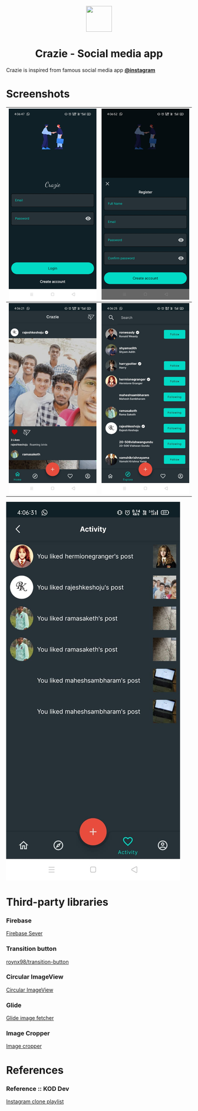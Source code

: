 <p align="center">
<img src="https://bit.ly/3dwETmb" width="70" height="70"/>
  
<h1 align="center">Crazie - Social media app</h1>  
</p>



Crazie is inspired from famous social media app  <b><a href="http://instagram.com">@instagram</a></b>


# Screenshots
![Screenshot](Screenshots/1.jpg) | ![Screenshot](Screenshots/2.jpg)
--- | ---
![Screenshot](Screenshots/3.jpg) | ![Screenshot](Screenshots/4.jpg)
![Screenshot](Screenshots/5.jpg)

<!--
# Screenshots

![alt_text](https://bit.ly/3uioAiU)
![alt_text](https://bit.ly/3ufBYnT)

<p align="center">
<img src="https://bit.ly/3uioAiU" width="300" height="600"/>
<img src="https://bit.ly/3ufBYnT" width="300" height="600"/>
</p>
-->

# Third-party libraries
<p><h3>Firebase</h3><a href="https://github.com/firebase/quickstart-android">Firebase Sever</a></p>

<p><h3>Transition button</h3> <a href="https://github.com/roynx98/transition-button-android">roynx98/transition-button<a></p>
  
<p><h3>Circular ImageView</h3><a href="https://github.com/hdodenhof/CircleImageView">Circular ImageView</a></p>

<p><h3>Glide</h3><a href="https://github.com/bumptech/glide">Glide image fetcher</a></p>

<p><h3>Image Cropper</h3><a href="https://github.com/ArthurHub/Android-Image-Cropper">Image cropper</a></p>


# References
<p><h3>Reference :: KOD Dev</h3><a href="https://youtube.com/playlist?list=PLzLFqCABnRQduspfbu2empaaY9BoIGLDM">Instagram clone playlist</a></p>

